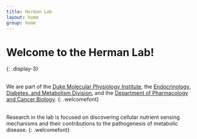 ```yaml
---
title: Herman Lab
layout: home
group: home
---
```


# Welcome to the Herman Lab! <enter> <enter> <enter>
{: .display-3}

<br/>We are part of the [Duke Molecular Physiology Institute](https://dmpi.duke.edu/), the [Endocrinology, Diabetes, and Metabolism Division](https://medicine.duke.edu/education-and-training/fellowship-programs/endocrinology), and the [Department of Pharmacology and Cancer Biology](https://pharmacology.duke.edu/). 
{: .welcomefont}

<br/>Research in the lab is focused on discovering cellular nutrient sensing mechanisms and their contributions to the pathogenesis of metabolic disease.
{: .welcomefont}
